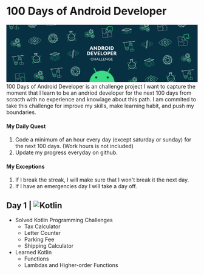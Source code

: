 # 100 Days of Android Developer 
![Cover](/Pictures/cover.gif "Cover")
100 Days of Android Developer is an challenge project I want to capture the moment that I learn to be an andriod developer for the next 100 days from scracth with no experience and knowlage about this path. I am commited to take this challenge for improve my skills, make learning habit, and push my boundaries.

#### My Daily Quest
1. Code a minimum of an hour every day (except saturday or sunday) for the next 100 days. (Work hours is not included)
2. Update my progress everyday on github.
#### My Exceptions
1. If I break the streak, I will make sure that I won't break it the next day.
2. If I have an emergencies day I will take a day off.
## Day 1 | <img alt="Kotlin" src="https://img.shields.io/badge/Kotlin-B125EA?logo=kotlin&logoColor=white&style=flat" />
- Solved Kotlin Programming Challenges
  - Tax Calculator
  - Letter Counter
  - Parking Fee
  - Shipping Calculator
- Learned Kotlin
  - Functions
  - Lambdas and Higher-order Functions
